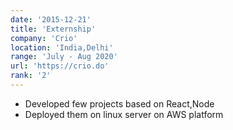 ```yaml
---
date: '2015-12-21'
title: 'Externship'
company: 'Crio'
location: 'India,Delhi'
range: 'July - Aug 2020'
url: 'https://crio.do'
rank: '2'
---
```


- Developed few projects based on React,Node
- Deployed them on linux server on AWS platform
